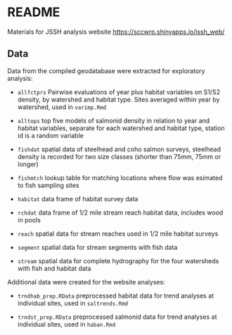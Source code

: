 # README

Materials for JSSH analysis website https://sccwrp.shinyapps.io/jssh_web/

## Data

Data from the compiled geodatabase were extracted for exploratory analysis:

* `allfctprs` Pairwise evaluations of year plus habitat variables on S1/S2 density, by watershed and habitat type. Sites averaged within year by watershed, used in `varimp.Rmd`

* `alltops` top five models of salmonid density in relation to year and habitat variables, separate for each watershed and habitat type, station id is a random variable

* `fishdat` spatial data of steelhead and coho salmon surveys, steelhead density is recorded for two size classes (shorter than 75mm, 75mm or longer)

* `fishmtch` lookup table for matching locations where flow was esimated to fish sampling sites

* `habitat` data frame of habitat survey data

* `rchdat` data frame of 1/2 mile stream reach habitat data, includes wood in pools

* `reach` spatial data for stream reaches used in 1/2 mile habitat surveys

* `segment` spatial data for stream segments with fish data

* `stream` spatial data for complete hydrography for the four watersheds with fish and habitat data

Additional data were created for the website analyses:

* `trndhab_prep.RData` preprocessed habitat data for trend analyses at individual sites, used in `saltrends.Rmd`

* `trndst_prep.RData` preprocessed salmonid data for trend analyses at individual sites, used in `haban.Rmd`
